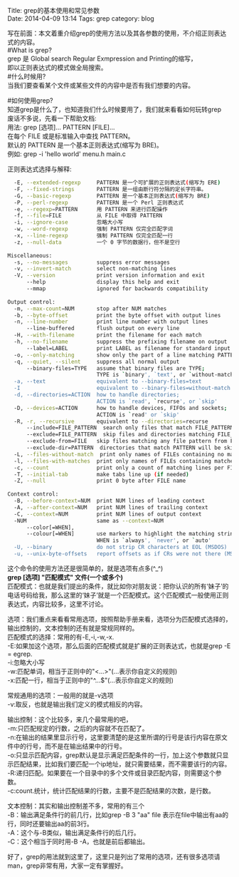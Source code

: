 Title: grep的基本使用和常见参数    
Date: 2014-04-09 13:14
Tags: grep
category: blog
  
写在前面：本文着重介绍grep的使用方法以及其各参数的使用，不介绍正则表达式的内容。  
#What is grep?  
grep 是 Global search Regular Exmpression and Printing的缩写，  
即以正则表达式的模式做全局搜索。  
#什么时候用?  
当我们要查看某个文件或某些文件的内容中是否有我们想要的内容。  
<!--more-->
#如何使用grep?  
知道grep是什么了，也知道我们什么时候要用了，我们就来看看如何玩转grep  
废话不多说，先看一下帮助文档:  
用法: grep [选项]... PATTERN [FILE]...  
在每个 FILE 或是标准输入中查找 PATTERN。  
默认的 PATTERN 是一个基本正则表达式(缩写为 BRE)。  
例如: grep -i 'hello world' menu.h main.c  
  
正则表达式选择与解释:  
```bash  
  -E, --extended-regexp     PATTERN 是一个可扩展的正则表达式(缩写为 ERE)  
  -F, --fixed-strings       PATTERN 是一组由断行符分隔的定长字符串。  
  -G, --basic-regexp        PATTERN 是一个基本正则表达式(缩写为 BRE)  
  -P, --perl-regexp         PATTERN 是一个 Perl 正则表达式  
  -e, --regexp=PATTERN      用 PATTERN 来进行匹配操作  
  -f, --file=FILE           从 FILE 中取得 PATTERN  
  -i, --ignore-case         忽略大小写  
  -w, --word-regexp         强制 PATTERN 仅完全匹配字词  
  -x, --line-regexp         强制 PATTERN 仅完全匹配一行  
  -z, --null-data           一个 0 字节的数据行，但不是空行  
  
Miscellaneous:  
  -s, --no-messages         suppress error messages  
  -v, --invert-match        select non-matching lines  
  -V, --version             print version information and exit  
      --help                display this help and exit  
      --mmap                ignored for backwards compatibility  
  
Output control:  
  -m, --max-count=NUM       stop after NUM matches  
  -b, --byte-offset         print the byte offset with output lines  
  -n, --line-number         print line number with output lines  
      --line-buffered       flush output on every line  
  -H, --with-filename       print the filename for each match  
  -h, --no-filename         suppress the prefixing filename on output  
      --label=LABEL         print LABEL as filename for standard input  
  -o, --only-matching       show only the part of a line matching PATTERN  
  -q, --quiet, --silent     suppress all normal output  
      --binary-files=TYPE   assume that binary files are TYPE;  
                            TYPE is `binary', `text', or `without-match'  
  -a, --text                equivalent to --binary-files=text  
  -I                        equivalent to --binary-files=without-match  
  -d, --directories=ACTION  how to handle directories;  
                            ACTION is `read', `recurse', or `skip'  
  -D, --devices=ACTION      how to handle devices, FIFOs and sockets;  
                            ACTION is `read' or `skip'  
  -R, -r, --recursive       equivalent to --directories=recurse  
      --include=FILE_PATTERN  search only files that match FILE_PATTERN  
      --exclude=FILE_PATTERN  skip files and directories matching FILE_PATTERN  
      --exclude-from=FILE   skip files matching any file pattern from FILE  
      --exclude-dir=PATTERN  directories that match PATTERN will be skipped.  
  -L, --files-without-match  print only names of FILEs containing no match  
  -l, --files-with-matches  print only names of FILEs containing matches  
  -c, --count               print only a count of matching lines per FILE  
  -T, --initial-tab         make tabs line up (if needed)  
  -Z, --null                print 0 byte after FILE name  
  
Context control:  
  -B, --before-context=NUM  print NUM lines of leading context  
  -A, --after-context=NUM   print NUM lines of trailing context  
  -C, --context=NUM         print NUM lines of output context  
  -NUM                      same as --context=NUM  
      --color[=WHEN],  
      --colour[=WHEN]       use markers to highlight the matching strings;  
                            WHEN is `always', `never', or `auto'  
  -U, --binary              do not strip CR characters at EOL (MSDOS)  
  -u, --unix-byte-offsets   report offsets as if CRs were not there (MSDOS)  
``` 
这个命令的使用方法还是很简单的，就是选项有点多(^_^)  
**grep [选项] "匹配模式" 文件(一个或多个)**  
匹配模式：也就是我们提出的条件，就比如你对朋友说：把你认识的所有‘妹子’的电话号码给我，那么这里的‘妹子’就是一个匹配模式。这个匹配模式一般使用正则表达式，内容比较多，这里不讨论。  
  
选项：我们重点来看看常用选项，按照帮助手册来看，选项分为匹配模式选择的，输出控制的，文本控制的还有就是常规同样的。  
匹配模式的选择：常用的有-E,-i,-w,-x.  
	-E:如果加这个选项，那么后面的匹配模式就是扩展的正则表达式，也就是grep -E = egrep.  
	-i:忽略大小写  
	-w:匹配单词，相当于正则中的"\<...\>"(...表示你自定义的规则)  
	-x:匹配一行，相当于正则中的"^...$"(...表示你自定义的规则)  
  
常规通用的选项：一般用的就是-v选项  
	-v:取反，也就是输出我们定义的模式相反的内容。  
  
输出控制：这个比较多，来几个最常用的吧，  
	-m:只匹配规定的行数，之后的内容就不在匹配了。  
	-n:在输出的结果里显示行号，这里要清楚的是这里所谓的行号是该行内容在原文件中的行号，而不是在输出结果中的行号。  
	-o:只显示匹配内容，grep默认是显示满足匹配条件的一行，加上这个参数就只显示匹配结果，比如我们要匹配一个ip地址，就只需要结果，而不需要该行的内容。  
	-R:递归匹配。如果要在一个目录中的多个文件或目录匹配内容，则需要这个参数。  
	-c:count.统计，统计匹配结果的行数，主要不是匹配结果的次数，是行数。  
  
文本控制：其实和输出控制差不多，常用的有三个  
	-B：输出满足条件行的前几行，比如grep -B 3 "aa" file 表示在file中输出有aa的行，同时还要输出aa的前3行。  
	-A：这个与-B类似，输出满足条件行的后几行。  
	-C：这个相当于同时用-B -A，也就是前后都输出。  
  
  
好了，grep的用法就到这里了，这里只是列出了常用的选项，还有很多选项请man，grep非常有用，大家一定有掌握好。  
